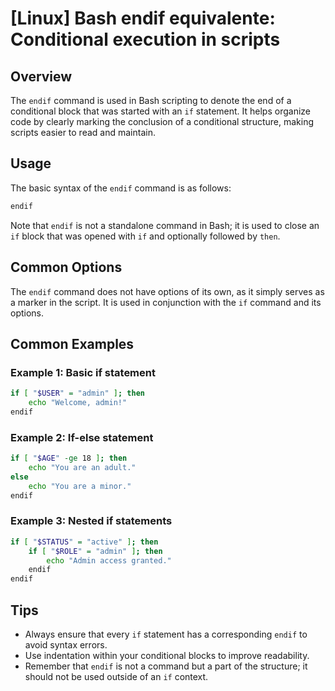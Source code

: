 # [Linux] Bash endif equivalente: Conditional execution in scripts

## Overview
The `endif` command is used in Bash scripting to denote the end of a conditional block that was started with an `if` statement. It helps organize code by clearly marking the conclusion of a conditional structure, making scripts easier to read and maintain.

## Usage
The basic syntax of the `endif` command is as follows:

```bash
endif
```

Note that `endif` is not a standalone command in Bash; it is used to close an `if` block that was opened with `if` and optionally followed by `then`.

## Common Options
The `endif` command does not have options of its own, as it simply serves as a marker in the script. It is used in conjunction with the `if` command and its options.

## Common Examples

### Example 1: Basic if statement
```bash
if [ "$USER" = "admin" ]; then
    echo "Welcome, admin!"
endif
```

### Example 2: If-else statement
```bash
if [ "$AGE" -ge 18 ]; then
    echo "You are an adult."
else
    echo "You are a minor."
endif
```

### Example 3: Nested if statements
```bash
if [ "$STATUS" = "active" ]; then
    if [ "$ROLE" = "admin" ]; then
        echo "Admin access granted."
    endif
endif
```

## Tips
- Always ensure that every `if` statement has a corresponding `endif` to avoid syntax errors.
- Use indentation within your conditional blocks to improve readability.
- Remember that `endif` is not a command but a part of the structure; it should not be used outside of an `if` context.